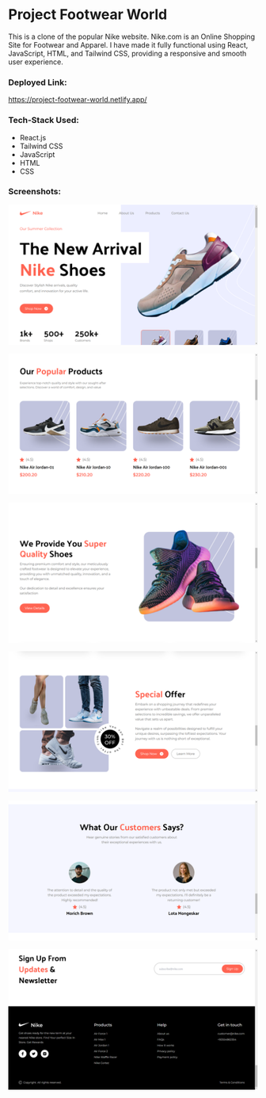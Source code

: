 # Project Footwear World

This is a clone of the popular Nike website. Nike.com is an Online Shopping Site for Footwear and Apparel. I have made it fully functional using React, JavaScript, HTML, and Tailwind CSS, providing a responsive and smooth user experience.

### Deployed Link:

https://project-footwear-world.netlify.app/

### Tech-Stack Used:

- React.js
- Tailwind CSS
- JavaScript
- HTML
- CSS

### Screenshots:

![App Screenshot](public/pics/img_01.png)

![App Screenshot](public/pics/img_02.png)

![App Screenshot](public/pics/img_03.png)

![App Screenshot](public/pics/img_04.png)

![App Screenshot](public/pics/img_05.png)

![App Screenshot](public/pics/img_06.png)
